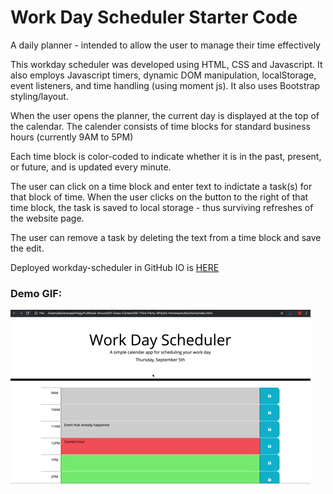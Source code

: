 # Work Day Scheduler Starter Code

A daily planner - intended to allow the user to manage their time effectively

This workday scheduler was developed using HTML, CSS and Javascript.
It also employs Javascript timers, dynamic DOM manipulation, localStorage, event listeners, and time handling (using moment js). It also uses Bootstrap styling/layout.

When the user opens the planner, the current day is displayed at the top of the calendar.
The calender consists of time blocks for standard business hours (currently 9AM to 5PM)

Each time block is color-coded to indicate whether it is in the past, present, or future, and is updated every minute.

The user can click on a time block and enter text to indictate a task(s) for that block of time.
When the user clicks on the button to the right of that time block, the task is saved to local storage - thus surviving refreshes of the website page.

The user can remove a task by deleting the text from a time block and save the edit.


Deployed workday-scheduler in GitHub IO is [HERE](https://lstillwe.github.io/workday-scheduler/)

### Demo GIF:
![image info](./assets/images/05-third-party-apis-homework-demo.gif)